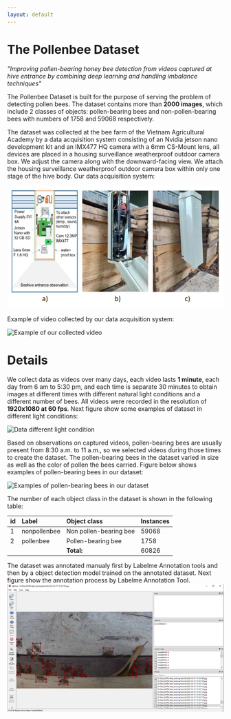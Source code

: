 ```yaml
---
layout: default
---
```

# The Pollenbee Dataset
_"Improving pollen-bearing honey bee detection from videos captured at hive entrance by combining deep learning and handling imbalance techniques"_

The Pollenbee Dataset is built for the purpose of serving the problem of detecting pollen bees. The dataset contains more than **2000 images**, which include 2 classes of objects: pollen-bearing bees and non-pollen-bearing bees with numbers of 1758 and 59068 respectively. 

The dataset was collected at the bee farm of the Vietnam Agricultural Academy by a data acquisition system consisting of an Nvidia jetson nano development kit and an IMX477 HQ camera with a 6mm CS-Mount lens, all devices are placed in a housing surveillance weatherproof outdoor camera box. We adjust the camera along with the downward-facing view. We attach the housing surveillance weatherproof outdoor camera box within only one stage of the hive body. Our data acquisition system:

![Data acquisition system](images/system.PNG)

Example of video collected by our data acquisition system:

![Example of our collected video](images/video_dataset.gif)

# Details
We collect data as videos over many days, each video lasts **1 minute**, each day from 6 am to 5:30 pm, and each time is separate 30 minutes to obtain images at different times with different natural light conditions and a different number of bees. All videos were recorded in the resolution of **1920x1080 at 60 fps**. Next figure show some examples of dataset in different light conditions:

![Data different light condition](images/light_condition.png)

Based on observations on captured videos, pollen-bearing bees are usually present from 8:30 a.m. to 11 a.m., so we selected videos during those times to create the dataset. The pollen-bearing bees in the dataset varied in size as well as the color of pollen the bees carried. Figure below shows examples of pollen-bearing bees in our dataset:

![Examples of pollen-bearing bees in our dataset](images/pollenbee_variety.png)

The number of each object class in the dataset is shown in the following table:

| id| Label        | Object class           | Instances |
|:--|:-------------|:-----------------------|:----------|
| 1 | nonpollenbee | Non pollen-bearing bee | 59068     |
| 2 | pollenbee    | Pollen-bearing bee     | 1758      |
|   |              | **Total:**             | 60826     |

The dataset was annotated manualy first by Labelme Annotation tools and then by a object detection model trained on the annotated dataset. Next figure show the annotation process by Labelme Annotation Tool.
![Annotation](images/annotations.PNG)

<!-- # Citation
If you find useful the Pollenbee dataset for your research, please cite the paper:
```js
// Javascript code with syntax highlighting.
var fun = function lang(l) {
  dateformat.i18n = require('./lang/' + l)
  return true;
}
``` -->